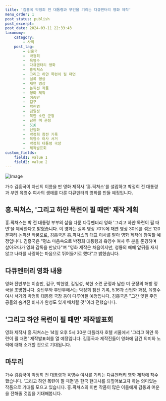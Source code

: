 ```yaml
---
title: '김흥국 박정희 전 대통령과 부인을 기리는 다큐멘터리 영화 제작'
menu_order: 1
post_status: publish
post_excerpt: 
post_date: 2024-03-11 22:33:43
taxonomy:
    category:
        - 사회
    post_tag:
        - 김흥국
        -  박정희
        -  육영수
        -  다큐멘터리 영화
        -  흥픽쳐스
        -  그리고 하얀 목련이 필 때면
        -  실록 영상
        -  재연 영상
        -  논픽션 작품
        -  영화 제작
        -  이승만
        -  김구
        -  박헌영
        -  김일성
        -  북한 소련 군정
        -  남한 미 군정
        -  516
        -  산업화
        -  박정희 참전 기록
        -  육영수 여사 서거
        -  박정희 대통령 국장
        -  제작발표회
custom_fields:
    field1: value 1
    field2: value 2
---
```


![Image](https://imgnews.pstatic.net/image/057/2024/03/11/0001804756_001_20240311102201149.jpg?type=w647)

가수 김흥국이 자신의 이름을 딴 영화 제작사 '흥.픽쳐스'를 설립하고 박정희 전 대통령과 부인 육영수 여사의 생애를 다룬 다큐멘터리 영화를 만들 예정입니다.
## 흥.픽쳐스, '그리고 하얀 목련이 필 때면' 제작 계획
흥.픽쳐스는 박 전 대통령 부부의 삶을 다룬 다큐멘터리 영화 '그리고 하얀 목련이 필 때면'을 제작한다고 밝혔습니다. 이 영화는 실록 영상 70%에 재연 영상 30%를 섞은 120분짜리 논픽션 작품으로, 김흥국은 흥.픽쳐스의 대표 이사를 맡아 영화 제작에 참여할 예정입니다.
김흥국은 "평소 마음속으로 박정희 대통령과 육영수 여사 두 분을 존경하며 살아오다가 영화 감독을 만났다"며 "영화 제작은 처음이지만, 청룡의 해에 앞뒤를 재지 않고 나라를 사랑하는 마음으로 뛰어들기로 했다"고 밝혔습니다.
## 다큐멘터리 영화 내용
영화 전반부는 이승만, 김구, 박헌영, 김일성, 북한 소련 군정과 남한 미 군정의 해방 정국을 조명합니다. 중반부와 후반부에서는 박정희 참전 기록, 5.16과 산업화 과정, 육영수 여사 서거와 박정희 대통령 국장 등이 다루어질 예정입니다. 김흥국은 "그간 잊힌 주인공들의 숨겨진 비사가 완성도 있게 배치될 것"이라 전했습니다.
## '그리고 하얀 목련이 필 때면' 제작발표회
영화 제작사 흥.픽쳐스는 14일 오후 5시 30분 더플라자 호텔 서울에서 '그리고 하얀 목련이 필 때면' 제작발표회를 열 예정입니다. 김흥국과 제작진들이 영화에 담긴 의미와 노력에 대해 소개할 것으로 기대됩니다.
## 마무리
가수 김흥국이 박정희 전 대통령과 육영수 여사를 기리는 다큐멘터리 영화 제작에 착수했습니다. '그리고 하얀 목련이 필 때면'은 한국 현대사를 되짚어보고자 하는 의미있는 작품으로 기대를 모으고 있습니다. 흥.픽쳐스의 이번 작품이 많은 이들에게 감동과 여운을 전해줄 것임을 기대해봅니다.
